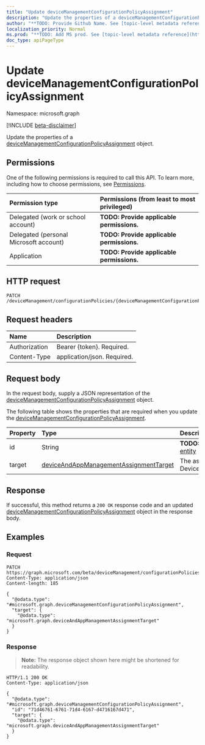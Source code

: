 ```yaml
---
title: "Update deviceManagementConfigurationPolicyAssignment"
description: "Update the properties of a deviceManagementConfigurationPolicyAssignment object."
author: "**TODO: Provide Github Name. See [topic-level metadata reference](https://msgo.azurewebsites.net/add/document/guidelines/metadata.html#topic-level-metadata)**"
localization_priority: Normal
ms.prod: "**TODO: Add MS prod. See [topic-level metadata reference](https://msgo.azurewebsites.net/add/document/guidelines/metadata.html#topic-level-metadata)**"
doc_type: apiPageType
---
```


# Update deviceManagementConfigurationPolicyAssignment
Namespace: microsoft.graph

[!INCLUDE [beta-disclaimer](../../includes/beta-disclaimer.md)]

Update the properties of a [deviceManagementConfigurationPolicyAssignment](../resources/devicemanagementconfigurationpolicyassignment.md) object.

## Permissions
One of the following permissions is required to call this API. To learn more, including how to choose permissions, see [Permissions](/graph/permissions-reference).

|Permission type|Permissions (from least to most privileged)|
|:---|:---|
|Delegated (work or school account)|**TODO: Provide applicable permissions.**|
|Delegated (personal Microsoft account)|**TODO: Provide applicable permissions.**|
|Application|**TODO: Provide applicable permissions.**|

## HTTP request

<!-- {
  "blockType": "ignored"
}
-->
``` http
PATCH /deviceManagement/configurationPolicies/{deviceManagementConfigurationPolicyId}/assignments/{deviceManagementConfigurationPolicyAssignmentId}
```

## Request headers
|Name|Description|
|:---|:---|
|Authorization|Bearer {token}. Required.|
|Content-Type|application/json. Required.|

## Request body
In the request body, supply a JSON representation of the [deviceManagementConfigurationPolicyAssignment](../resources/devicemanagementconfigurationpolicyassignment.md) object.

The following table shows the properties that are required when you update the [deviceManagementConfigurationPolicyAssignment](../resources/devicemanagementconfigurationpolicyassignment.md).

|Property|Type|Description|
|:---|:---|:---|
|id|String|**TODO: Add Description** Inherited from [entity](../resources/entity.md)|
|target|[deviceAndAppManagementAssignmentTarget](../resources/deviceandappmanagementassignmenttarget.md)|The assignment target for the DeviceManagementConfigurationPolicy.|



## Response

If successful, this method returns a `200 OK` response code and an updated [deviceManagementConfigurationPolicyAssignment](../resources/devicemanagementconfigurationpolicyassignment.md) object in the response body.

## Examples

### Request
<!-- {
  "blockType": "request",
  "name": "update_devicemanagementconfigurationpolicyassignment"
}
-->
``` http
PATCH https://graph.microsoft.com/beta/deviceManagement/configurationPolicies/{deviceManagementConfigurationPolicyId}/assignments/{deviceManagementConfigurationPolicyAssignmentId}
Content-Type: application/json
Content-length: 185

{
  "@odata.type": "#microsoft.graph.deviceManagementConfigurationPolicyAssignment",
  "target": {
    "@odata.type": "microsoft.graph.deviceAndAppManagementAssignmentTarget"
  }
}
```


### Response
>**Note:** The response object shown here might be shortened for readability.
<!-- {
  "blockType": "response",
  "truncated": true
}
-->
``` http
HTTP/1.1 200 OK
Content-Type: application/json

{
  "@odata.type": "#microsoft.graph.deviceManagementConfigurationPolicyAssignment",
  "id": "71d46761-6761-71d4-6167-d4716167d471",
  "target": {
    "@odata.type": "microsoft.graph.deviceAndAppManagementAssignmentTarget"
  }
}
```

